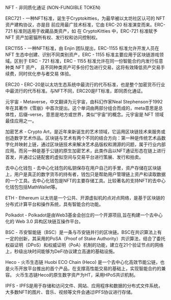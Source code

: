NFT - 非同质化通证 (NON-FUNGIBLE TOKEN)

ERC721 - 一种NFT标准，诞生于Cryptokitties，为最早被以太坊社区认可的 NFT 资产建构协议，亦是目 前应用最广技术标准，它由 ERC-20 标准演变而来。ERC-721 标准则适用于收藏品类资产，如 在 CryptoKitties 中，ERC-721 标准赋予 NFT 资产加密猫所有权、发行权和访问控制权。

ERC1155 - 一种NFT标准，由 Enjin 团队提出，ERC-1155 标准允许开发人员在 NFT 生态中创建、识别不同类别资产，ERC - 1155 标准主要应用于区块链游戏领域。区别于 ERC - 721 标准，ERC - 1155 标准允许在同一份智能合约内发行任意种类 NFT 资产， 且不同种类资产可多份打包进行交易，这将有效降低资产交易手续费，同时优化参与者交易 体验。

ERC20 - ERC-20是以太坊生态系统中最流行的代币标准，也是整个加密货币行业中最流行的代币标准。与NFT不同，ERC20是FT标准，即同质化通证。

元宇宙 - Metaverse，中文翻译为元宇宙，由科幻作家Neal Stephenson于1992年在其著作《雪崩》中首次提出。这个单词由两部分组合而成的，meta意思是总体性，后缀–verse，意思是地方或世界，类似“宇宙”的概念。元宇宙是 NFT 领域最佳应用之一。

加密艺术 - Crypto Art，是近年来新诞生的艺术领域，它运用区块链技术来服务或创造数字艺术作品。区块链与艺术有两个不同的结合方向：第一种是传统艺术品数字化并映射上链，通过区块链技术来解决艺术品版权和溯源的问题，属于行业内部应用。而另一种是基于公链的原生加密艺术，此类作品以NFT通证形态在链上进行首发，并通过公链配套的虚拟空间与交易平台进行策展、发行和拍卖。

去中心化钱包 - 去中心化钱包的私钥保存在用户自己的手里，资产存储在区块链上，用户是真正的数字货币的持有者，钱包只是帮助用户管理链上资产和读取数据的一个工具。去中心化钱包是NFT的主要存储工具。比较著名的支持NFT的去中心化钱包包括MathWallet等。

ETH - Ethereum 以太坊是一个公共、开源虚拟机的点对点网络，是基于区块链的分布式计算平台和操作系统，具有智能合约功能。

Polkadot - Polkadot是由Web3基金会创立的一个开源项目,旨在构建一个去中心化的 Web 3.0 异构区块链互操作平台。

BSC - 币安智能链（BSC）是一条与币安链并行的区块链。BSC在共识算法上有一定的创新，其采用的PoSA（Proof of Stake Authority）共识算法，结合了委托权益证明（DPoS）和权威证明（PoA）机制的功能，建立在21个验证节点的网络上，秒级出块时间能够为DeFi协议建立高速的基础设施。

Heco - 火币生态链 Huobi ECO Chain (Heco) 是一个去中心化高效节能公链，也是火币开放平台推出的首个产品，在支撑高性能交易的基础上，实现智能合约的兼容。 火币生态链Heco的原生数字资产为HT，采用HPoS共识机制。

IPFS - IPFS是用于存储和访问文件、网站、应用程序和数据的分布式文件系统，大多数NFT的图片、音乐、视频等文件会通过IPFS协议进行存储。